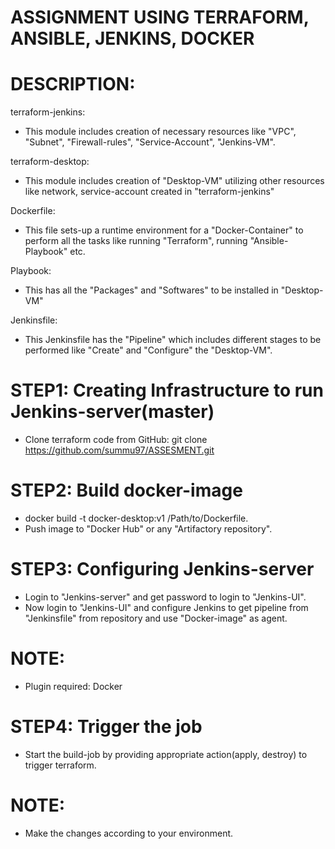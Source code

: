 ASSIGNMENT USING TERRAFORM, ANSIBLE, JENKINS, DOCKER
==========================================

DESCRIPTION:
===
terraform-jenkins:
* This module includes creation of necessary resources like "VPC", "Subnet", "Firewall-rules", "Service-Account", "Jenkins-VM".

terraform-desktop:
* This module includes creation of "Desktop-VM" utilizing other resources like network, service-account created in "terraform-jenkins"

Dockerfile:
* This file sets-up a runtime environment for a "Docker-Container" to perform all the tasks like running "Terraform", running "Ansible-Playbook" etc.

Playbook: 
* This has all the "Packages" and "Softwares" to be installed in "Desktop-VM"

Jenkinsfile:
* This Jenkinsfile has the "Pipeline" which includes different stages to be performed like "Create" and "Configure" the "Desktop-VM".

STEP1: Creating Infrastructure to run Jenkins-server(master)
===
* Clone terraform code from GitHub: git clone https://github.com/summu97/ASSESMENT.git

STEP2: Build docker-image
===
* docker build -t docker-desktop:v1 /Path/to/Dockerfile.
* Push image to "Docker Hub" or any "Artifactory repository".

STEP3: Configuring Jenkins-server
===
* Login to "Jenkins-server" and get password to login to "Jenkins-UI".
* Now login to "Jenkins-UI" and configure Jenkins to get pipeline from "Jenkinsfile" from repository and use "Docker-image" as agent.

NOTE:
===
* Plugin required: Docker


STEP4: Trigger the job
===
* Start the build-job by providing appropriate action(apply, destroy) to trigger terraform.
  
NOTE: 
===
* Make the changes according to your environment.


